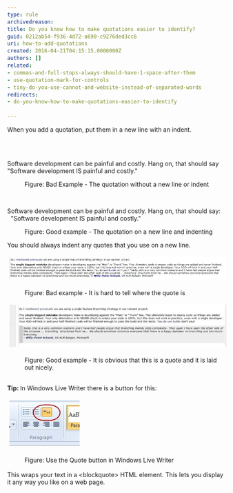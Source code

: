 ```yaml
---
type: rule
archivedreason: 
title: Do you know how to make quotations easier to identify?
guid: 0212ab54-f936-4d72-a690-c9276ded3cc6
uri: how-to-add-quotations
created: 2016-04-21T04:15:15.0000000Z
authors: []
related:
- commas-and-full-stops-always-should-have-1-space-after-them
- use-quotation-mark-for-controls
- tiny-do-you-use-cannot-and-website-instead-of-separated-words
redirects:
- do-you-know-how-to-make-quotations-easier-to-identify

---
```



<p>​When you add a quotation, put them in a new line with an indent.</p>
<br><excerpt class='endintro'></excerpt><br>
<p class="ssw15-rteElement-GreyBox">​Software development can be painful and costly. Hang on, that should say "Software development IS painful and costly."</p><dd class="ssw15-rteElement-FigureBad">Figure: Bad Example - The quotation without a new line or indent</dd><p class="ssw15-rteElement-P">​​</p><p class="ssw15-rteElement-GreyBox">Software development can be painful and costly. Hang on, that should say:<br>​  "Software development IS painful and costly."</p><dd class="ssw15-rteElement-FigureGood">Figure: Good example - The quotation on a new line and indenting​</dd><p class="ssw15-rteElement-P">You should always indent any quotes that you use on a new line.​<br></p><p class="ssw15-rteElement-GreyBox"><img src="bad-example-adding-quotations.jpg" alt="Bad Example - adding quotations" style="margin:5px;width:808px;" /><br></p><dd class="ssw15-rteElement-FigureBad">Figure: Bad example - It is hard to tell where the quote is​<br></dd><p class="ssw15-rteElement-GreyBox"><img src="good-example-adding-quotations.jpg" alt="Good example of added quotation" style="margin:5px;" /><br></p><dd class="ssw15-rteElement-FigureGood">​Figure: Good example - It is obvious that this is a quote and it is laid out nicely.<br></dd><p class="ssw15-rteElement-P"><strong><br>Tip: </strong>In Windows Live Writer there is a button for this:<br></p><p class="ssw15-rteElement-GreyBox"><img src="how-to-add-quote.jpg" alt="How to add a quote in Windows Live Writer" style="margin:5px;" /><br></p><p class="ssw15-rteElement-P"></p><div><dd class="ssw15-rteElement-FigureNormal">Figure: Use the Quote button in Windows Live Writer​</dd><br></div><div>This wraps your text in a &lt;blockquote&gt; HTML element. This lets you display it any way you like on a web page.​</div><p class="ssw15-rteElement-P"><br></p>


